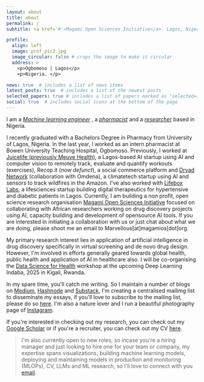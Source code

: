 ```yaml
---
layout: about
title: about
permalink: /
subtitle: <a href='#'>Magami Open Sciences Initiative</a>. Lagos, Nigeria.

profile:
  align: left
  image: prof_pic2.jpg
  image_circular: false # crops the image to make it circular
  address: >
    <p>Ogbomoso | Lagos</p>
    <p>Nigeria. </p>

news: true  # includes a list of news items
latest_posts: true  # includes a list of the newest posts
selected_papers: true # includes a list of papers marked as "selected={true}"
social: true  # includes social icons at the bottom of the page
---
```


I am a <a href='#'><i>Machine learning engineer</i></a> , a <a href='#'><i>pharmacist</i></a> and a <a href='#'><i>researcher</i></a> based in Nigeria.

I recently graduated with a Bachelors Degree in Pharmacy from University of Lagos, Nigeria. In the last year, I worked as an intern pharmacist at Bowen University Teaching Hospital, Ogbomoso. Previously, I worked at [Juicelife (previously Meuve Health)](https://www.juicelife.io), a Lagos-based AI startup using AI and computer vision to remotely track, evaluate and quantify workouts (exercises), Recop.it (<i>now defunct</i>), a social commerce platform and [Dryad Network](https://www.dryad.net) (collaboration with Omdena), a climatetech startup using AI and sensors to track wildfires in the Amazon. I've also worked with [Lifebox Labs](https://lifebox.ng), a lifesciences startup building digital therapeutics for hypertensive and diabetic patients in Lagos.
Currently, I am building a non profit, open science research organisation [Magami Open Sciences Initiative](https://magamios.org) focused on collaborating with African researchers working on drug discovery projects using AI, capacity building and development of opensource AI tools. If you are interested in initiating a collaboration with us or just chat about what we are doing, please shoot me an email to Marvellous[at]magamios[dot]org.

My primary research interest lies in application of artificial intelligence in drug discovery specifically in virtual screening and de novo drug design. However, I'm involved in efforts generally geared towards global health, public health and application of AI in healthcare also. I will be co-organising the [Data Science for Health](https://ro-ya-cv4africa.github.io/homepage/event_workshop.html) workshop at the upcoming Deep Learning Indaba, 2025 in Kigali, Rwanda.

In my spare time, you'll catch me writing. So I maintain a number of blogs on [Medium](https://madeofajala.medium.com), [Hashnode](https://madeofajala.hashnode.dev) and [Substack](https://the-continum.substack.com), I'm creating a centralised mailimg list to disseminate my essays, if you'll love to subscribe to the mailing list, please do so [here](blog/2024/mailing-list). I'm also a nature lover and I run a beautiful photography page of [Instagram](https://instagram.com/shotsbymarve).

If you're interested in checking out my research, you can check out my [Google Scholar](https://scholar.google.com/citations?user=67T6um4AAAAJ&hl=en) or if you're a recruiter, you can check out my CV [here](assets/pdf/CV-Marvellous-Ajala.pdf).

> I'm also currently open to new roles, so incase you're a hiring manager and just looking to hire one for your team or company, my expertise spans visualizations, building machine learning models, deploying and  maintaining models in production and monitoring (MLOPs), CV, LLMs and ML research, so I'll love to connect with you [email](mailto:hello@ajalamarvellous.xyz).

